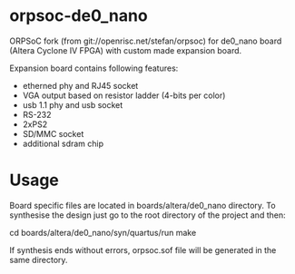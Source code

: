 orpsoc-de0_nano
===============

ORPSoC fork (from git://openrisc.net/stefan/orpsoc) for de0_nano board (Altera Cyclone IV FPGA) 
with custom made expansion board.

Expansion board contains following features:
- etherned phy and RJ45 socket
- VGA output based on resistor ladder (4-bits per color)
- usb 1.1 phy and usb socket
- RS-232
- 2xPS2
- SD/MMC socket
- additional sdram chip

Usage
=====

Board specific files are located in boards/altera/de0_nano directory. To synthesise the design just go
to the root directory of the project and then:

cd boards/altera/de0_nano/syn/quartus/run
make

If synthesis ends without errors, orpsoc.sof file will be generated in the same directory.
